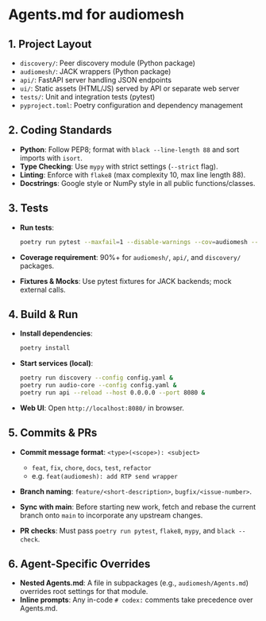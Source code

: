 # Agents.md for audiomesh

## 1. Project Layout

* `discovery/`: Peer discovery module (Python package)
* `audiomesh/`: JACK wrappers (Python package)
* `api/`: FastAPI server handling JSON endpoints
* `ui/`: Static assets (HTML/JS) served by API or separate web server
* `tests/`: Unit and integration tests (pytest)
* `pyproject.toml`: Poetry configuration and dependency management

## 2. Coding Standards

* **Python**: Follow PEP8; format with `black --line-length 88` and sort imports with `isort`.
* **Type Checking**: Use `mypy` with strict settings (`--strict` flag).
* **Linting**: Enforce with `flake8` (max complexity 10, max line length 88).
* **Docstrings**: Google style or NumPy style in all public functions/classes.

## 3. Tests

* **Run tests**:

  ```bash
  poetry run pytest --maxfail=1 --disable-warnings --cov=audiomesh --cov-report=term-missing
  ```
* **Coverage requirement**: 90%+ for `audiomesh/`, `api/`, and `discovery/` packages.
* **Fixtures & Mocks**: Use pytest fixtures for JACK backends; mock external calls.

## 4. Build & Run

* **Install dependencies**:

  ```bash
  poetry install
  ```
* **Start services (local)**:

  ```bash
  poetry run discovery --config config.yaml &
  poetry run audio-core --config config.yaml &
  poetry run api --reload --host 0.0.0.0 --port 8080 &
  ```
* **Web UI**: Open `http://localhost:8080/` in browser.

## 5. Commits & PRs

* **Commit message format**: `<type>(<scope>): <subject>`

  * `feat`, `fix`, `chore`, `docs`, `test`, `refactor`
  * e.g. `feat(audiomesh): add RTP send wrapper`
* **Branch naming**: `feature/<short-description>`, `bugfix/<issue-number>`.
* **Sync with main**: Before starting new work, fetch and rebase the current
  branch onto `main` to incorporate any upstream changes.
* **PR checks**: Must pass `poetry run pytest`, `flake8`, `mypy`, and `black --check`.

## 6. Agent-Specific Overrides

* **Nested Agents.md**: A file in subpackages (e.g., `audiomesh/Agents.md`) overrides root settings for that module.
* **Inline prompts**: Any in-code `# codex:` comments take precedence over Agents.md.

